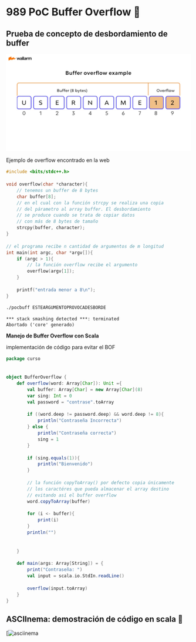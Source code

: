# 989 PoC Buffer Overflow :red_envelope:

## Prueba de concepto de desbordamiento de buffer

![poc1](../assets/PoC/poc_1.jpg)

Ejemplo de overflow encontrado en la web

```C++
#include <bits/stdc++.h>

void overflow(char *character){
	// tenemos un buffer de 8 bytes
    char buffer[8];
	// en el cual con la función strcpy se realiza una copia
	// del párametro al array buffer. El desbordamiento
	// se produce cuando se trata de copiar datos 
	// con más de 8 bytes de tamaño
    strcpy(buffer, character);
}

// el programa recibe n cantidad de argumentos de m longitud
int main(int argc, char *argv[]){
    if (argc > 1){
		// la función overflow recibe el argumento
        overflow(argv[1]);
    }

    printf("entrada menor a 8\n");
}
```

```bash
./pocbuff ESTEARGUMENTOPROVOCADESBORDE
```

```text
*** stack smashing detected ***: terminated
Abortado ('core' generado)
```


**Manejo de Buffer Overflow con Scala**

implementación de código para evitar el BOF

```scala
package curso


object BufferOverflow {
    def overflow(word: Array[Char]): Unit ={
        val buffer: Array[Char] = new Array[Char](8)
        var sing: Int = 0
        val password = "contrase".toArray

        if ((word.deep != password.deep) && word.deep != 8){
            println("Contraseña Incorrecta")
        } else {
            println("Contraseña correcta")
            sing = 1
        }

        if (sing.equals(1)){
            println("Bienvenido")
        }

        // la función copyToArray() por defecto copia únicamente
		// los caractéres que pueda almacenar el array destino
		// evitando así el buffer overflow
        word.copyToArray(buffer)

        for (i <- buffer){
            print(i)
        }
        println("")


    }

    def main(args: Array[String]) = {
        print("Contraseña: ")
        val input = scala.io.StdIn.readLine()

        overflow(input.toArray)
    }
}

``` 

## ASCIInema: demostración de código en scala 🎥
[![asciinema](https://asciinema.org/a/Fqp1i9k2Du3nSBoP8VG42khG6)